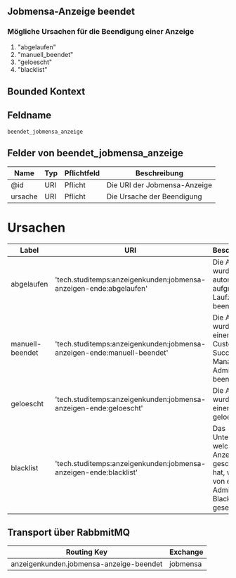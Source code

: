 ## Jobmensa-Anzeige beendet

### Mögliche Ursachen für die Beendigung einer Anzeige
1. "abgelaufen"
2. "manuell_beendet"
3. "geloescht"
4. "blacklist"

## Bounded Kontext

## Feldname

`beendet_jobmensa_anzeige`

## Felder von beendet_jobmensa_anzeige

| Name | Typ | Pflichtfeld | Beschreibung |
|---|---|---|---|
| @id | URI | Pflicht | Die URI der Jobmensa-Anzeige |
| ursache | URI | Pflicht | Die Ursache der Beendigung |

# Ursachen

| Label | URI  | Beschreibung  |
|---|---|---|
| abgelaufen | 'tech.studitemps:anzeigenkunden:jobmensa-anzeigen-ende:abgelaufen' | Die Anzeige wurde automatisch aufgrund der Laufzeit beendet |
| manuell-beendet | 'tech.studitemps:anzeigenkunden:jobmensa-anzeigen-ende:manuell-beendet' | Die Anzeige wurde durch einen Customer Success Manager oder Admin beendet |
| geloescht | 'tech.studitemps:anzeigenkunden:jobmensa-anzeigen-ende:geloescht' | Die Anzeige wurde durch einen Admin geloescht |
| blacklist | 'tech.studitemps:anzeigenkunden:jobmensa-anzeigen-ende:blacklist' | Das Unternehmen, welches die Anzeige geschaltet hat, wurde von einem Admin auf die Blacklist gesetzt |

## Transport über RabbmitMQ

| Routing Key | Exchange |
|---|---|
| anzeigenkunden.jobmensa-anzeige-beendet | jobmensa |

